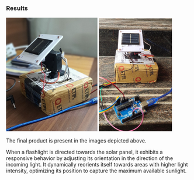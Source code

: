 ### Results

<img src="/img/360-1.jpg" width="250" /> <img src="/img/360-2.jpg" width="200" />


The final product is present in the images depicted above. 

When a flashlight is directed towards the solar panel, it exhibits a responsive behavior by adjusting its orientation in the direction of the incoming light. It dynamically reorients itself towards areas with higher light intensity, optimizing its position to capture the maximum available sunlight.

